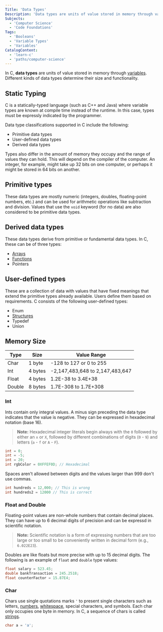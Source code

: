 ```yaml
---
Title: 'Data Types'
Description: 'Data types are units of value stored in memory through variables, each with different functionalities and size-ranges.'
Subjects:
  - 'Computer Science'
  - 'Code Foundations'
Tags:
  - 'Booleans'
  - 'Variable Types'
  - 'Variables'
CatalogContent:
  - 'learn-c'
  - 'paths/computer-science'
---
```


In C, **data types** are units of value stored in memory through [variables](https://www.codecademy.com/resources/docs/c/variables). Different kinds of data types determine their size and functionality.

## Static Typing

C is a statically-typed language (such as C++ and Java) where variable types are known at compile time instead of the runtime. In this case, types must be expressly indicated by the programmer.

Data type classifications supported in C include the following:

- Primitive data types
- User-defined data types
- Derived data types

Types also differ in the amount of memory they occupy and the range of values they can hold. This will depend on the compiler of the computer. An integer, for example, might take up 32 bits on one computer, or perhaps it might be stored in 64 bits on another.

## Primitive types

These data types are mostly numeric (integers, doubles, floating-point numbers, etc.) and can be used for arithmetic operations like subtraction and division. Values that use the `void` keyword (for no data) are also considered to be primitive data types.

## Derived data types

These data types derive from primitive or fundamental data types. In C, these can be of three types:

- [Arrays](https://www.codecademy.com/resources/docs/c/arrays)
- [Functions](https://www.codecademy.com/resources/docs/c/functions)
- Pointers

## User-defined types

These are a collection of data with values that have fixed meanings that extend the primitive types already available. Users define them based on requirements. C consists of the following user-defined types:

- Enum
- [Structures](https://www.codecademy.com/resources/docs/c/structures)
- Typedef
- Union

## Memory Size

| Type   | Size    | Value Range                     |
| ------ | ------- | ------------------------------- |
| Char   | 1 byte  | -128 to 127 or 0 to 255         |
| Int    | 4 bytes | -2,147,483,648 to 2,147,483,647 |
| Float  | 4 bytes | 1.2E-38 to 3.4E+38              |
| Double | 8 bytes | 1.7E-308 to 1.7E+308            |

### Int

Ints contain only integral values. A minus sign preceding the data type indicates that the value is negative. They can be expressed in hexadecimal notation (base 16).

> **Note:** Hexadecimal integer literals begin always with the `0` followed by either an `x` or `X`, followed by different combinations of digits (`0` - `9`) and letters (`a` - `f` or `A` - `F`).

```c
int = 0;
int = -5;
int = 20;
int rgbColor = 0XFFEF0D; // Hexadecimal
```

Spaces aren't allowed between digits and the values larger than 999 don't use commas.

```c
int hundreds = 12,000; // This is wrong
int hundreds2 = 12000 // This is correct
```

### Float and Double

Floating-point values are non-whole numbers that contain decimal places. They can have up to 6 decimal digits of precision and can be expressd in scientific notation.

> **Note:** Scientific notation is a form of expressing numbers that are too large or too small to be conveniently written in decimal form (e.g., `6.022E23`).

Doubles are like floats but more precise with up to 15 decimal digits. The following is an example of `float` and `double` type values:

```c
float salary = 523.45;
double bankTransaction = 245.2518;
float counterFactor = 15.87E4;
```

### Char

Chars use single quotations marks `'` to present single characters such as letters, [numbers](https://www.codecademy.com/resources/docs/general/number), [whitespace](https://www.codecademy.com/resources/docs/general/whitespace), special characters, and symbols. Each char only occupies one byte in memory. In C, a sequence of chars is called [strings](https://www.codecademy.com/resources/docs/c/strings).

```c
char a = 'a';
```
